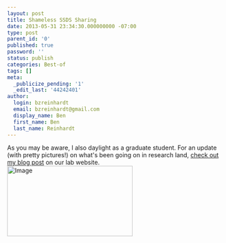 ```yaml
---
layout: post
title: Shameless SSDS Sharing
date: 2013-05-31 23:34:30.000000000 -07:00
type: post
parent_id: '0'
published: true
password: ''
status: publish
categories: Best-of
tags: []
meta:
  _publicize_pending: '1'
  _edit_last: '44242401'
author:
  login: bzreinhardt
  email: bzreinhardt@gmail.com
  display_name: Ben
  first_name: Ben
  last_name: Reinhardt
---
```

<p style="text-align:left;">As you may be aware, I also daylight as a graduate student. For an update (with pretty pictures!) on what's been going on in research land, <a href="http://www.spacecraftresearch.com/blog/?p=188">check out my blog post</a> on our lab website. <a href="http://benjaminreinhardt.files.wordpress.com/2013/05/2013-05-31-18-25-05.jpg"><img class=" wp-image aligncenter" id="i-194" alt="Image" src="{{ site.baseurl }}/assets/2013-05-31-18-25-05.jpg?w=487" width="292" height="164" /></a></p>
